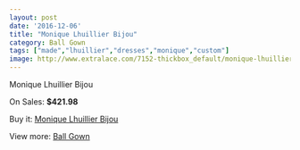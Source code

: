 ```yaml
---
layout: post
date: '2016-12-06'
title: "Monique Lhuillier Bijou"
category: Ball Gown
tags: ["made","lhuillier","dresses","monique","custom"]
image: http://www.extralace.com/7152-thickbox_default/monique-lhuillier-bijou.jpg
---
```

Monique Lhuillier Bijou

On Sales: **$421.98**
<a href="https://www.extralace.com/ball-gown/3384-monique-lhuillier-bijou.html"><amp-img layout="responsive" width="600" height="600" src="//www.extralace.com/7152-thickbox_default/monique-lhuillier-bijou.jpg" alt="Monique Lhuillier Bijou 0" /></a>

Buy it: [Monique Lhuillier Bijou](https://www.extralace.com/ball-gown/3384-monique-lhuillier-bijou.html "Monique Lhuillier Bijou")

View more: [Ball Gown](https://www.extralace.com/3-ball-gown "Ball Gown")